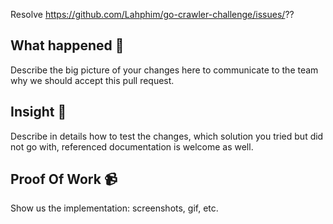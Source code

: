 Resolve https://github.com/Lahphim/go-crawler-challenge/issues/??

## What happened 👀

Describe the big picture of your changes here to communicate to the team why we should accept this pull request. 

## Insight 📝

Describe in details how to test the changes, which solution you tried but did not go with, referenced documentation is welcome as well.

## Proof Of Work 📹

Show us the implementation: screenshots, gif, etc.
